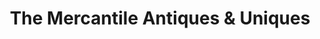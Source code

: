 ---
title: "The Mercantile Antiques & Uniques"
url: /altamonte-springs/the-mercantile-antiques-and-uniques/
shop: shop
---
